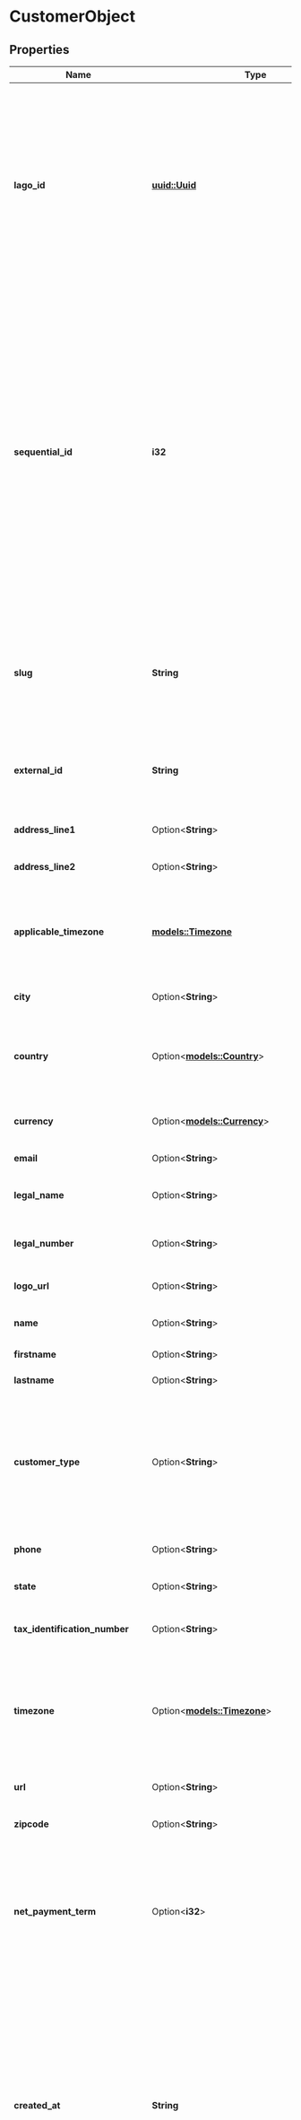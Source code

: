 # CustomerObject

## Properties

Name | Type | Description | Notes
------------ | ------------- | ------------- | -------------
**lago_id** | [**uuid::Uuid**](uuid::Uuid.md) | Unique identifier assigned to the customer within the Lago application. This ID is exclusively created by Lago and serves as a unique identifier for the customer's record within the Lago system | 
**sequential_id** | **i32** | The unique identifier assigned to the customer within the organization's scope. This identifier is used to track and reference the customer's order of creation within the organization's system. It ensures that each customer has a distinct `sequential_id`` associated with them, allowing for easy identification and sorting based on the order of creation | 
**slug** | **String** | A concise and unique identifier for the customer, formed by combining the Organization's `name`, `id`, and customer's `sequential_id` | 
**external_id** | **String** | The customer external unique identifier (provided by your own application) | 
**address_line1** | Option<**String**> | The first line of the billing address | [optional]
**address_line2** | Option<**String**> | The second line of the billing address | [optional]
**applicable_timezone** | [**models::Timezone**](Timezone.md) | The customer's applicable timezone, used for billing purposes in their local time. | 
**city** | Option<**String**> | The city of the customer's billing address | [optional]
**country** | Option<[**models::Country**](Country.md)> | Country code of the customer's billing address. Format must be ISO 3166 (alpha-2) | [optional]
**currency** | Option<[**models::Currency**](Currency.md)> | Currency of the customer. Format must be ISO 4217 | [optional]
**email** | Option<**String**> | The email of the customer | [optional]
**legal_name** | Option<**String**> | The legal company name of the customer | [optional]
**legal_number** | Option<**String**> | The legal company number of the customer | [optional]
**logo_url** | Option<**String**> | The logo URL of the customer | [optional]
**name** | Option<**String**> | The full name of the customer | [optional]
**firstname** | Option<**String**> | First name of the customer | [optional]
**lastname** | Option<**String**> | Last name of the customer | [optional]
**customer_type** | Option<**String**> | The type of the customer. It can have one of the following values: - `company`: the customer is a company. - `individual`: the customer is an individual. | [optional]
**phone** | Option<**String**> | The phone number of the customer | [optional]
**state** | Option<**String**> | The state of the customer's billing address | [optional]
**tax_identification_number** | Option<**String**> | The tax identification number of the customer | [optional]
**timezone** | Option<[**models::Timezone**](Timezone.md)> | The customer's timezone, used for billing purposes in their local time. Overrides the organization's timezone | [optional]
**url** | Option<**String**> | The custom website URL of the customer | [optional]
**zipcode** | Option<**String**> | The zipcode of the customer's billing address | [optional]
**net_payment_term** | Option<**i32**> | The net payment term, expressed in days, specifies the duration within which a customer is expected to remit payment after the invoice is finalized. | [optional]
**created_at** | **String** | The date of the customer creation, represented in ISO 8601 datetime format and expressed in Coordinated Universal Time (UTC). The creation_date provides a standardized and internationally recognized timestamp for when the customer object was created | 
**updated_at** | Option<**String**> | The date of the customer update, represented in ISO 8601 datetime format and expressed in Coordinated Universal Time (UTC). The update_date provides a standardized and internationally recognized timestamp for when the customer object was updated | [optional]
**finalize_zero_amount_invoice** | Option<**String**> | Specifies how invoices with a zero total amount should be handled: - `inherit`: (Default) Follows the organization-level configuration. - `finalize`: Invoices are issued and finalized even if the total amount is zero. - `skip`: Invoices with a total amount of zero are not finalized. | [optional]
**billing_configuration** | Option<[**models::CustomerBillingConfiguration**](CustomerBillingConfiguration.md)> |  | [optional]
**shipping_address** | Option<[**models::Address**](Address.md)> |  | [optional]
**metadata** | Option<[**Vec<models::CustomerMetadata>**](CustomerMetadata.md)> |  | [optional]
**integration_customers** | Option<[**Vec<models::IntegrationCustomer>**](IntegrationCustomer.md)> |  | [optional]

[[Back to Model list]](../README.md#documentation-for-models) [[Back to API list]](../README.md#documentation-for-api-endpoints) [[Back to README]](../README.md)


